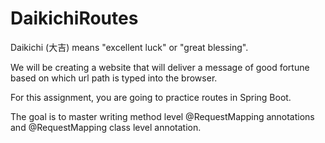 # DaikichiRoutes
Daikichi (大吉) means "excellent luck" or "great blessing". 

We will be creating a website that will deliver a message of good fortune based on which url path is typed into the browser. 

For this assignment, you are going to practice routes in Spring Boot. 

The goal is to master writing method level @RequestMapping annotations and @RequestMapping class level annotation.
